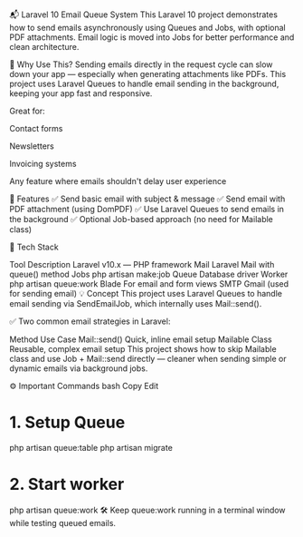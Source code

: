 📬 Laravel 10 Email Queue System
This Laravel 10 project demonstrates how to send emails asynchronously using Queues and Jobs, with optional PDF attachments. Email logic is moved into Jobs for better performance and clean architecture.

🌟 Why Use This?
Sending emails directly in the request cycle can slow down your app — especially when generating attachments like PDFs. This project uses Laravel Queues to handle email sending in the background, keeping your app fast and responsive.

Great for:

Contact forms

Newsletters

Invoicing systems

Any feature where emails shouldn't delay user experience

🚀 Features
✅ Send basic email with subject & message
✅ Send email with PDF attachment (using DomPDF)
✅ Use Laravel Queues to send emails in the background
✅ Optional Job-based approach (no need for Mailable class)

🧰 Tech Stack

Tool	Description
Laravel	v10.x — PHP framework
Mail	Laravel Mail with queue() method
Jobs	php artisan make:job
Queue	Database driver
Worker	php artisan queue:work
Blade	For email and form views
SMTP	Gmail (used for sending email)
💡 Concept
This project uses Laravel Queues to handle email sending via SendEmailJob, which internally uses Mail::send().

✅ Two common email strategies in Laravel:

Method	Use Case
Mail::send()	Quick, inline email setup
Mailable Class	Reusable, complex email setup
This project shows how to skip Mailable class and use Job + Mail::send directly — cleaner when sending simple or dynamic emails via background jobs.

⚙️ Important Commands
bash
Copy
Edit
# 1. Setup Queue
php artisan queue:table
php artisan migrate

# 2. Start worker
php artisan queue:work
🛠️ Keep queue:work running in a terminal window while testing queued emails.

